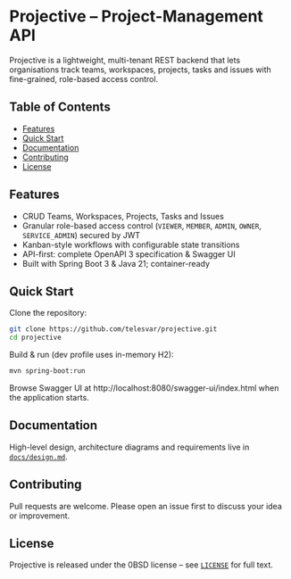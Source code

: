 # Projective – Project-Management API

Projective is a lightweight, multi-tenant REST backend that lets organisations track teams, workspaces, projects, tasks and issues with fine-grained, role-based access control.

## Table of Contents
- [Features](#features)
- [Quick Start](#quick-start)
- [Documentation](#documentation)
- [Contributing](#contributing)
- [License](#license)

## Features
- CRUD Teams, Workspaces, Projects, Tasks and Issues
- Granular role-based access control (`VIEWER`, `MEMBER`, `ADMIN`, `OWNER`, `SERVICE_ADMIN`) secured by JWT
- Kanban-style workflows with configurable state transitions
- API-first: complete OpenAPI 3 specification & Swagger UI
- Built with Spring Boot 3 & Java 21; container-ready

## Quick Start

Clone the repository:
```sh
git clone https://github.com/telesvar/projective.git
cd projective
```

Build & run (dev profile uses in-memory H2):
```sh
mvn spring-boot:run
```

Browse Swagger UI at http://localhost:8080/swagger-ui/index.html when the application starts.

## Documentation
High-level design, architecture diagrams and requirements live in [`docs/design.md`](docs/design.md).

## Contributing
Pull requests are welcome. Please open an issue first to discuss your idea or improvement.

## License
Projective is released under the 0BSD license – see [`LICENSE`](LICENSE) for full text.
